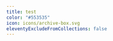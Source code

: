 ```yaml
---
title: test
color: "#553535"
icon: icons/archive-box.svg
eleventyExcludeFromCollections: false
---
```

